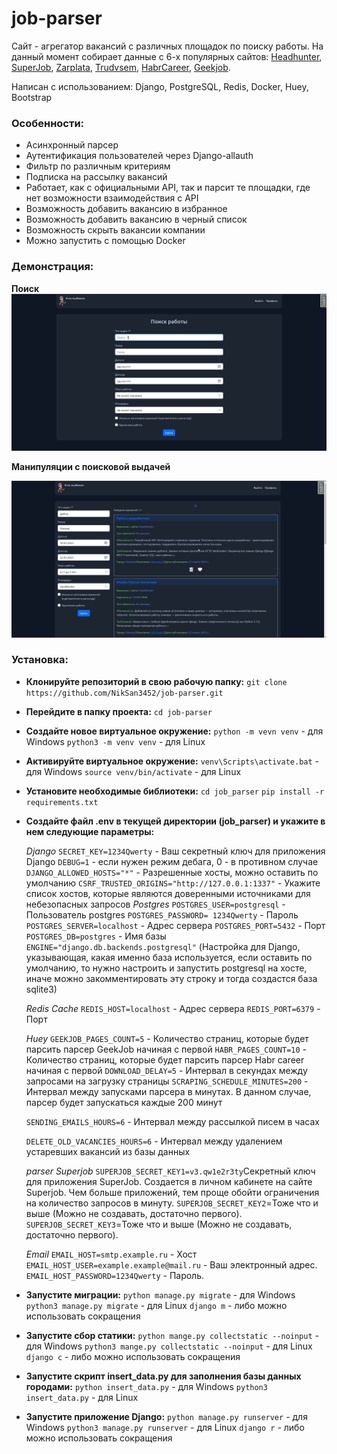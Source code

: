 # job-parser

Сайт - агрегатор вакансий с различных площадок по поиску работы. На данный момент собирает данные с 6-х популярных сайтов: [Headhunter](https://hh.ru/), [SuperJob](https://superjob.ru), [Zarplata](https://zarplata.ru), [Trudvsem](https://trudvsem.ru/), [HabrCareer](https://career.habr.com/), [Geekjob](https://geekjob.ru/).

Написан с использованием: Django, PostgreSQL, Redis, Docker, Huey, Bootstrap

### Особенности:

-   Асинхронный парсер
-   Аутентификация пользователей через Django-allauth
-   Фильтр по различным критериям
-   Подписка на рассылку вакансий
-   Работает, как с официальными API, так и парсит те площадки, где нет возможности взаимодействия с API
-   Возможность добавить вакансию в избранное
-   Возможность добавить вакансию в черный список
-   Возможность скрыть вакансии компании
-   Можно запустить с помощью Docker

### Демонстрация:

**Поиск**
![home.png](/screenshots/searching.gif)

**Манипуляции с поисковой выдачей**

![list.png](/screenshots/list.gif)

### Установка:

-   **Клонируйте репозиторий в свою рабочую папку:**
    `git clone https://github.com/NikSan3452/job-parser.git`

-   **Перейдите в папку проекта:**
    `cd job-parser`

-   **Создайте новое виртуальное окружение:**
    `python -m vevn venv` - для Windows
    `python3 -m venv venv` - для Linux

-   **Активируйте виртуальное окружение:**
    `venv\Scripts\activate.bat` - для Windows
    `source venv/bin/activate` - для Linux

-   **Установите необходимые библиотеки:**
    `cd job_parser`
    `pip install -r requirements.txt`

-   **Создайте файл .env в текущей директории (job_parser) и укажите в нем следующие параметры:**

    *Django*
    `SECRET_KEY=1234Qwerty` - Ваш секретный ключ для приложения Django
    `DEBUG=1` - если нужен режим дебага, 0 - в противном случае
    `DJANGO_ALLOWED_HOSTS="*"` - Разрешенные хосты, можно оставить по умолчанию
    `CSRF_TRUSTED_ORIGINS="http://127.0.0.1:1337"` - Укажите список хостов, которые являются доверенными источниками для небезопасных запросов
    *Postgres*
    `POSTGRES_USER=postgresql` - Пользователь postgres
    `POSTGRES_PASSWORD= 1234Qwerty` - Пароль
    `POSTGRES_SERVER=localhost` - Адрес сервера
    `POSTGRES_PORT=5432` - Порт
    `POSTGRES_DB=postgres` - Имя базы
    `ENGINE="django.db.backends.postgresql"` (Настройка для Django, указывающая, какая именно база используется, если оставить по умолчанию, то нужно настроить и запустить postgresql на хосте, иначе можно закомментировать эту строку и тогда создастся база sqlite3)

    *Redis Cache*
    `REDIS_HOST=localhost` - Адрес сервера
    `REDIS_PORT=6379` - Порт

    *Huey*
    `GEEKJOB_PAGES_COUNT=5` - Количество страниц, которые будет парсить парсер GeekJob начиная с первой
    `HABR_PAGES_COUNT=10` - Количество страниц, которые будет парсить парсер Habr career начиная с первой
    `DOWNLOAD_DELAY=5` - Интервал в секундах между запросами на загрузку страницы
    `SCRAPING_SCHEDULE_MINUTES=200` - Интервал между запусками парсера в минутах. В данном случае, парсер будет запускаться каждые 200 минут

    `SENDING_EMAILS_HOURS=6` - Интервал между рассылкой писем в часах

    `DELETE_OLD_VACANCIES_HOURS=6` - Интервал между удалением устаревших вакансий из базы данных

    *parser Superjob*
    `SUPERJOB_SECRET_KEY1=v3.qw1e2r3ty`Секретный ключ для приложения SuperJob. Создается в личном кабинете на сайте Superjob. Чем больше приложений, тем проще обойти ограничения на количество запросов в минуту.
    `SUPERJOB_SECRET_KEY2`=Тоже что и выше (Можно не создавать, достаточно первого).
    `SUPERJOB_SECRET_KEY3`=Тоже что и выше (Можно не создавать, достаточно первого).

    *Email*
    `EMAIL_HOST=smtp.example.ru` - Хост
    `EMAIL_HOST_USER=example.example@mail.ru` - Ваш электронный адрес.
    `EMAIL_HOST_PASSWORD=1234Qwerty` - Пароль.

-   **Запустите миграции:**
    `python manage.py migrate` - для Windows
    `python3 manage.py migrate` - для Linux
    `django m` - либо можно использовать сокращения

-   **Запустите сбор статики:**
    `python mange.py collectstatic --noinput` - для Windows
    `python3 mange.py collectstatic --noinput` - для Linux
    `django с` - либо можно использовать сокращения

-   **Запустите скрипт insert_data.py для заполнения базы данных городами:**
    `python insert_data.py` - для Windows
    `python3 insert_data.py` - для Linux

-   **Запустите приложение Django:**
    `python manage.py runserver` - для Windows
    `python3 manage.py runserver` - для Linux
    `django r` - либо можно использовать сокращения
